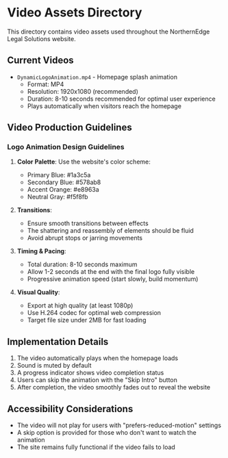 # Video Assets Directory

This directory contains video assets used throughout the NorthernEdge Legal Solutions website.

## Current Videos

- `DynamicLogoAnimation.mp4` - Homepage splash animation
  - Format: MP4
  - Resolution: 1920x1080 (recommended)
  - Duration: 8-10 seconds recommended for optimal user experience
  - Plays automatically when visitors reach the homepage

## Video Production Guidelines

### Logo Animation Design Guidelines

1. **Color Palette**: Use the website's color scheme:
   - Primary Blue: #1a3c5a
   - Secondary Blue: #578ab8
   - Accent Orange: #e8963a
   - Neutral Gray: #f5f8fb

2. **Transitions**:
   - Ensure smooth transitions between effects
   - The shattering and reassembly of elements should be fluid
   - Avoid abrupt stops or jarring movements

3. **Timing & Pacing**:
   - Total duration: 8-10 seconds maximum
   - Allow 1-2 seconds at the end with the final logo fully visible
   - Progressive animation speed (start slowly, build momentum)

4. **Visual Quality**:
   - Export at high quality (at least 1080p)
   - Use H.264 codec for optimal web compression
   - Target file size under 2MB for fast loading

## Implementation Details

1. The video automatically plays when the homepage loads
2. Sound is muted by default
3. A progress indicator shows video completion status
4. Users can skip the animation with the "Skip Intro" button
5. After completion, the video smoothly fades out to reveal the website

## Accessibility Considerations

- The video will not play for users with "prefers-reduced-motion" settings
- A skip option is provided for those who don't want to watch the animation
- The site remains fully functional if the video fails to load
